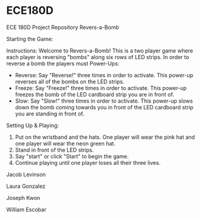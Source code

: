 # ECE180D
ECE 180D Project Repository Revers-a-Bomb

Starting the Game:

Instructions:
Welcome to Revers-a-Bomb! This is a two player game where each player is reversing "bombs" along six rows of LED strips. In order to reverse a bomb the players must
Power-Ups:
- Reverse: Say "Reverse!" three times in order to activate. This power-up reverses all of the bombs on the LED strips.
- Freeze: Say "Freeze!" three times in order to activate. This power-up freezes the bomb of the LED cardboard strip you are in front of.
- Slow: Say "Slow!" three times in order to activate. This power-up slows down the bomb coming towards you in front of the LED cardboard strip you are standing in front of.

Setting Up & Playing:
1. Put on the wristband and the hats. One player will wear the pink hat and one player will wear the neon green hat.
2. Stand in front of the LED strips.
3. Say "start" or click "Start" to begin the game.
4. Continue playing until one player loses all their three lives.

Jacob Levinson

Laura Gonzalez

Joseph Kwon

William Escobar


